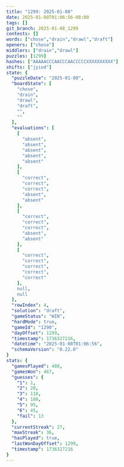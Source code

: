 ```yaml
---
title: "1299: 2025-01-08"
date: 2025-01-08T01:06:56-08:00
tags: []
git_branch: 2025-01-08_1299
contests: []
words: ["chose","drain","drawl","draft"]
openers: ["chose"]
middlers: ["drain","drawl"]
puzzles: [1299]
hashes: ["AAAAACCCAACCCAACCCCCXXXXXXXXXX"]
shifts: ["jyiod"]
state: {
  "puzzleDate": "2025-01-08",
  "boardState": [
    "chose",
    "drain",
    "drawl",
    "draft",
    "",
    ""
  ],
  "evaluations": [
    [
      "absent",
      "absent",
      "absent",
      "absent",
      "absent"
    ],
    [
      "correct",
      "correct",
      "correct",
      "absent",
      "absent"
    ],
    [
      "correct",
      "correct",
      "correct",
      "absent",
      "absent"
    ],
    [
      "correct",
      "correct",
      "correct",
      "correct",
      "correct"
    ],
    null,
    null
  ],
  "rowIndex": 4,
  "solution": "draft",
  "gameStatus": "WIN",
  "hardMode": true,
  "gameId": "1290",
  "dayOffset": 1299,
  "timestamp": 1736327216,
  "datetime": "2025-01-08T01:06:56",
  "schemaVersion": "0.22.0"
}
stats: {
  "gamesPlayed": 480,
  "gamesWon": 467,
  "guesses": {
    "1": 1,
    "2": 20,
    "3": 118,
    "4": 188,
    "5": 95,
    "6": 45,
    "fail": 13
  },
  "currentStreak": 27,
  "maxStreak": 36,
  "hasPlayed": true,
  "lastWonDayOffset": 1299,
  "timestamp": 1736327216
}
---
```

<!-- more -->
